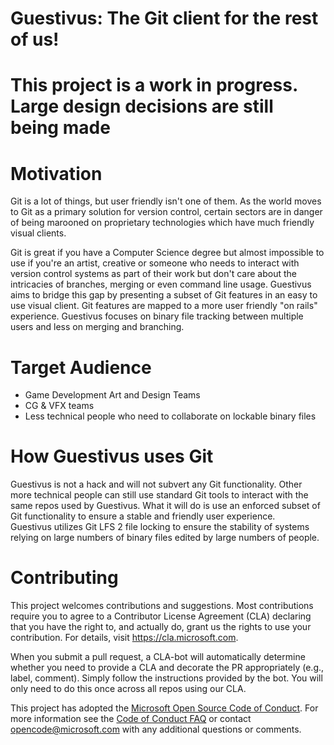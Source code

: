 
# Guestivus: The Git client for the rest of us!

# This project is a work in progress.  Large design decisions are still being made

# Motivation
Git is a lot of things, but user friendly isn't one of them.  As the world moves to Git as a primary solution for version
control, certain sectors are in danger of being marooned on proprietary technologies which have much friendly visual clients.

Git is great if you have a Computer Science degree but almost impossible to use if you're an artist, creative or someone who needs
to interact with version control systems as part of their work but don't care about the intricacies of branches, merging or 
even command line usage.  Guestivus aims to bridge this gap by presenting a subset of Git features in an easy to use visual client. 
Git features are mapped to a more user friendly "on rails" experience.  Guestivus focuses on binary file tracking between multiple users 
and less on merging and branching.

# Target Audience
- Game Development Art and Design Teams
- CG & VFX teams
- Less technical people who need to collaborate on lockable binary files

# How Guestivus uses Git
Guestivus is not a hack and will not subvert any Git functionality.  Other more technical people can still use standard Git tools to interact with the 
same repos used by Guestivus.  What it will do is use an enforced subset of Git functionality to ensure a stable and friendly user experience.  
Guestivus utilizes Git LFS 2 file locking to ensure the stability of systems relying on large numbers of binary files edited by large numbers of people.



# Contributing
This project welcomes contributions and suggestions.  Most contributions require you to agree to a
Contributor License Agreement (CLA) declaring that you have the right to, and actually do, grant us
the rights to use your contribution. For details, visit https://cla.microsoft.com.

When you submit a pull request, a CLA-bot will automatically determine whether you need to provide
a CLA and decorate the PR appropriately (e.g., label, comment). Simply follow the instructions
provided by the bot. You will only need to do this once across all repos using our CLA.

This project has adopted the [Microsoft Open Source Code of Conduct](https://opensource.microsoft.com/codeofconduct/).
For more information see the [Code of Conduct FAQ](https://opensource.microsoft.com/codeofconduct/faq/) or
contact [opencode@microsoft.com](mailto:opencode@microsoft.com) with any additional questions or comments.
